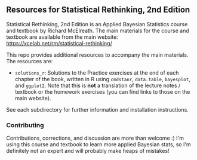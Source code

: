 ## Resources for Statistical Rethinking, 2nd Edition

Statistical Rethinking, 2nd Edition is an Applied Bayesian Statistics course and textbook by Richard McElreath. The main materials for the course and textbook are available from the main website: https://xcelab.net/rm/statistical-rethinking/

This repo provides additional resources to accompany the main materials. The resources are:

* `solutions_r`: Solutions to the Practice exercises at the end of each chapter of the book, written in R using `cmdstanr`, `data.table`, `bayesplot`, and `ggplot2`. Note that this is **not** a translation of the lecture notes / textbook or the homework exercises (you can find links to those on the main website).

See each subdirectory for further information and installation instructions.

### Contributing

Contributions, corrections, and discussion are more than welcome :) I'm using this course and textbook to learn more applied Bayesian stats, so I'm definitely not an expert and will probably make heaps of mistakes!
